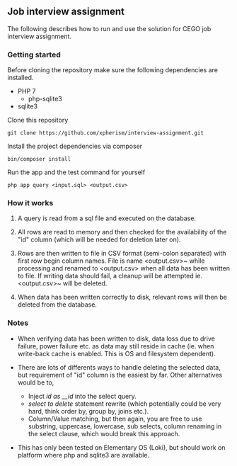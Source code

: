 ## Job interview assignment
The following describes how to run and use the solution for CEGO job interview assignment.

### Getting started
Before cloning the repository make sure the following dependencies are installed.

* PHP 7
    * php-sqlite3
* sqlite3

Clone this repository

```
git clone https://github.com/xpherism/interview-assignment.git
```

Install the project dependencies via composer

```
bin/composer install
```

Run the app and the test command for yourself

```
php app query <input.sql> <output.csv>
```

### How it works
1. A query is read from a sql file and executed on the database.

2. All rows are read to memory and then checked for the availability of the "id" column (which will be needed for deletion later on).

3. Rows are then written to file in CSV format (semi-colon separated) with first row begin column names. File is name <output.csv>~ while processing and renamed to <output.csv> when all data has been written to file. If writing data should fail, a cleanup will be attempted ie. <output.csv>~ will be deleted.

4. When data has been written correctly to disk, relevant rows will then be deleted from the database.

### Notes
* When verifying data has been written to disk, data loss due to drive failure, power failure etc. as data may still reside in cache (ie. when write-back cache is enabled. This is OS and filesystem dependent).

* There are lots of differents ways to handle deleting the selected data, but requirement of "id" column is the easiest by far. Other alternatives would be to,
    * Inject *id as __id* into the select query.
    * *select to delete* statement rewrite (which potentially could be very hard, think order by, group by, joins etc.).
    * Column/Value matching, but then again, you are free to use substring, uppercase, lowercase, sub selects, column renaming in the select clause, which would break this approach.
* This has only been tested on Elementary OS (Loki), but should work on platform where php and sqlite3 are available.